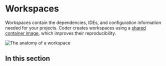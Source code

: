 # Workspaces

Workspaces contain the dependencies, IDEs, and configuration information needed
for your projects. Coder creates workspaces using a
[shared container image](../images/index.md), which improves their
reproducibility.

![The anatomy of a workspace](../assets/workspaces/workspace-anatomy.png)

## In this section

<children></children>
